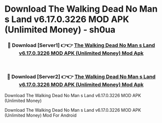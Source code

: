 # Download The Walking Dead No Man s Land v6.17.0.3226 MOD APK (Unlimited Money) - sh0ua


<div align="center">
<h3>🔴 Download [Server1] 👉👉 <a href="https://apk-comot.site?title=The_Walking_Dead_No_Man_s_Land_v6.17.0.3226_MOD_APK_(Unlimited_Money)">The Walking Dead No Man s Land v6.17.0.3226 MOD APK (Unlimited Money) Mod Apk</a></h3><br>
<h3>🔴 Download [Server2] 👉👉 <a href="https://apk-comot.site?title=The_Walking_Dead_No_Man_s_Land_v6.17.0.3226_MOD_APK_(Unlimited_Money)">The Walking Dead No Man s Land v6.17.0.3226 MOD APK (Unlimited Money) Mod Apk</a></h3>
</div>



Download The Walking Dead No Man s Land v6.17.0.3226 MOD APK (Unlimited Money) 

Download The Walking Dead No Man s Land v6.17.0.3226 MOD APK (Unlimited Money) Mod For Android